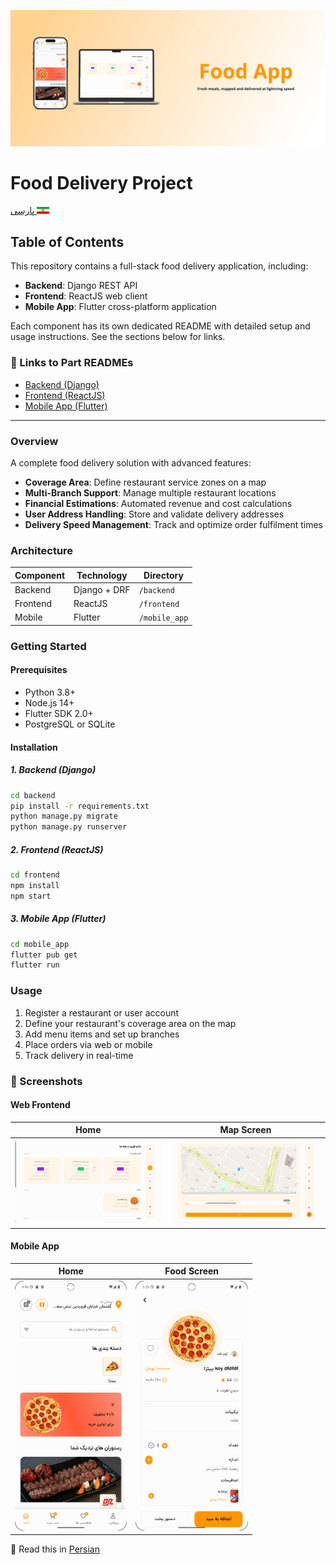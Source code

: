 
![alt-text](mockups/banner.png "Header Card")

# Food Delivery Project
[پارسی <img src="./svgs/ir_flag.svg" width="20"/>](README_FA.md)


## Table of Contents

This repository contains a full-stack food delivery application, including:

- **Backend**: Django REST API
- **Frontend**: ReactJS web client
- **Mobile App**: Flutter cross-platform application

Each component has its own dedicated README with detailed setup and usage instructions. See the sections below for links.

### 🔗 Links to Part READMEs
- [Backend (Django)](backend/README.md)
- [Frontend (ReactJS)](frontend/README.md)
- [Mobile App (Flutter)](mobile/README.md)


---

### Overview
A complete food delivery solution with advanced features:

- **Coverage Area**: Define restaurant service zones on a map
- **Multi-Branch Support**: Manage multiple restaurant locations
- **Financial Estimations**: Automated revenue and cost calculations
- **User Address Handling**: Store and validate delivery addresses
- **Delivery Speed Management**: Track and optimize order fulfilment times

### Architecture

| Component | Technology            | Directory       |
|-----------|-----------------------|-----------------|
| Backend   | Django + DRF          | `/backend`      |
| Frontend  | ReactJS               | `/frontend`     |
| Mobile    | Flutter               | `/mobile_app`   |

### Getting Started

#### Prerequisites
- Python 3.8+
- Node.js 14+
- Flutter SDK 2.0+
- PostgreSQL or SQLite

#### Installation

##### 1. Backend (Django)
```bash
cd backend
pip install -r requirements.txt
python manage.py migrate
python manage.py runserver
```

##### 2. Frontend (ReactJS)
```bash
cd frontend
npm install
npm start
```

##### 3. Mobile App (Flutter)
```bash
cd mobile_app
flutter pub get
flutter run
```

### Usage

1. Register a restaurant or user account
2. Define your restaurant's coverage area on the map
3. Add menu items and set up branches
4. Place orders via web or mobile
5. Track delivery in real-time

### 📸 Screenshots

#### Web Frontend

| Home                                                               | Map Screen                                                        |
|--------------------------------------------------------------------|-------------------------------------------------------------------|
| <img src="reactjs/screenshots/home_screen.png" style="width:100%"> | <img src="reactjs/screenshots/map_screen.png" style="width:100%"> |


#### Mobile App
| Home                                                                 | Food Screen                                                         |
|----------------------------------------------------------------------|---------------------------------------------------------------------|
| <img src="mobile/screenshots/home_screen.png" style="height:400px;"> | <img src="mobile/screenshots/food_screen.png" style="height:400px"> |


📄 Read this in [Persian](README_FA.md)

